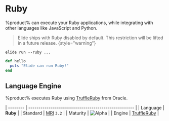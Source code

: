 # Ruby

%product% can execute your Ruby applications, while integrating with other languages like JavaScript and Python.

> Elide ships with Ruby disabled by default. This restriction will be lifted in a future release.
{style="warning"}

```Console
elide run --ruby ...
```
```Ruby
def hello
  puts "Elide can run Ruby!"
end
```

## Language Engine

%product% executes Ruby using [TruffleRuby](https://github.com/oracle/truffleruby) from Oracle.

| -------- | ---------------------------------------------------- |
| Language | **Ruby**                                             |
| Standard | [MRI](https://en.wikipedia.org/wiki/Ruby_MRI) `3.2`  |
| Maturity | ![Alpha](https://img.shields.io/badge/-alpha-blue)   |
| Engine   | [TruffleRuby](https://github.com/oracle/truffleruby) |
